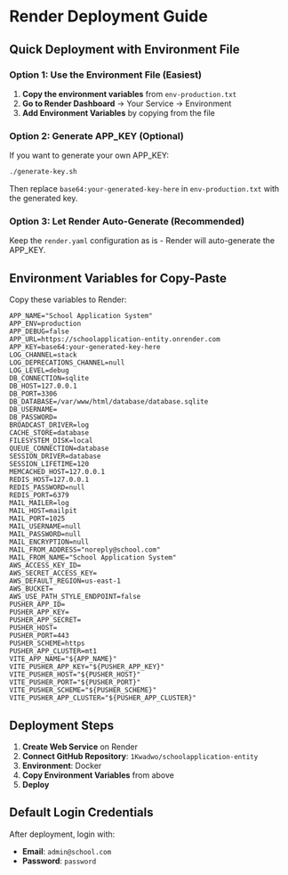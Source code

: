# Render Deployment Guide

## Quick Deployment with Environment File

### Option 1: Use the Environment File (Easiest)

1. **Copy the environment variables** from `env-production.txt`
2. **Go to Render Dashboard** → Your Service → Environment
3. **Add Environment Variables** by copying from the file

### Option 2: Generate APP_KEY (Optional)

If you want to generate your own APP_KEY:

```bash
./generate-key.sh
```

Then replace `base64:your-generated-key-here` in `env-production.txt` with the generated key.

### Option 3: Let Render Auto-Generate (Recommended)

Keep the `render.yaml` configuration as is - Render will auto-generate the APP_KEY.

## Environment Variables for Copy-Paste

Copy these variables to Render:

```
APP_NAME="School Application System"
APP_ENV=production
APP_DEBUG=false
APP_URL=https://schoolapplication-entity.onrender.com
APP_KEY=base64:your-generated-key-here
LOG_CHANNEL=stack
LOG_DEPRECATIONS_CHANNEL=null
LOG_LEVEL=debug
DB_CONNECTION=sqlite
DB_HOST=127.0.0.1
DB_PORT=3306
DB_DATABASE=/var/www/html/database/database.sqlite
DB_USERNAME=
DB_PASSWORD=
BROADCAST_DRIVER=log
CACHE_STORE=database
FILESYSTEM_DISK=local
QUEUE_CONNECTION=database
SESSION_DRIVER=database
SESSION_LIFETIME=120
MEMCACHED_HOST=127.0.0.1
REDIS_HOST=127.0.0.1
REDIS_PASSWORD=null
REDIS_PORT=6379
MAIL_MAILER=log
MAIL_HOST=mailpit
MAIL_PORT=1025
MAIL_USERNAME=null
MAIL_PASSWORD=null
MAIL_ENCRYPTION=null
MAIL_FROM_ADDRESS="noreply@school.com"
MAIL_FROM_NAME="School Application System"
AWS_ACCESS_KEY_ID=
AWS_SECRET_ACCESS_KEY=
AWS_DEFAULT_REGION=us-east-1
AWS_BUCKET=
AWS_USE_PATH_STYLE_ENDPOINT=false
PUSHER_APP_ID=
PUSHER_APP_KEY=
PUSHER_APP_SECRET=
PUSHER_HOST=
PUSHER_PORT=443
PUSHER_SCHEME=https
PUSHER_APP_CLUSTER=mt1
VITE_APP_NAME="${APP_NAME}"
VITE_PUSHER_APP_KEY="${PUSHER_APP_KEY}"
VITE_PUSHER_HOST="${PUSHER_HOST}"
VITE_PUSHER_PORT="${PUSHER_PORT}"
VITE_PUSHER_SCHEME="${PUSHER_SCHEME}"
VITE_PUSHER_APP_CLUSTER="${PUSHER_APP_CLUSTER}"
```

## Deployment Steps

1. **Create Web Service** on Render
2. **Connect GitHub Repository**: `1Kwadwo/schoolapplication-entity`
3. **Environment**: Docker
4. **Copy Environment Variables** from above
5. **Deploy**

## Default Login Credentials

After deployment, login with:
- **Email**: `admin@school.com`
- **Password**: `password`
